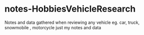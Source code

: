# notes-HobbiesVehicleResearch
Notes and data gathered when reviewing any vehicle eg. car, truck, snowmobile , motorcycle just my notes and data
